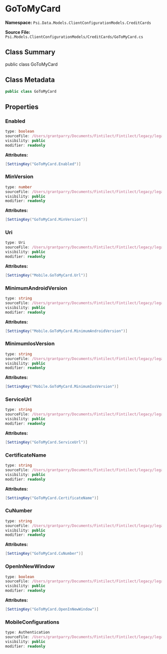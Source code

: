 # GoToMyCard

**Namespace:** `Psi.Data.Models.ClientConfigurationModels.CreditCards`

**Source File:** `Psi.Models.ClientConfigurationModels/CreditCards/GoToMyCard.cs`

## Class Summary

public class GoToMyCard

## Class Metadata

```typescript
public class GoToMyCard
```

## Properties

### Enabled

```typescript
type: boolean
sourceFile: /Users/grantparry/Documents/Fintilect/Fintilect/legacy/legacy-apis/Psi.Models.ClientConfigurationModels/CreditCards/GoToMyCard.cs
visibility: public
modifier: readonly
```

**Attributes:**
```csharp
[SettingKey("GoToMyCard.Enabled")]
```

### MinVersion

```typescript
type: number
sourceFile: /Users/grantparry/Documents/Fintilect/Fintilect/legacy/legacy-apis/Psi.Models.ClientConfigurationModels/CreditCards/GoToMyCard.cs
visibility: public
modifier: readonly
```

**Attributes:**
```csharp
[SettingKey("GoToMyCard.MinVersion")]
```

### Uri

```typescript
type: Uri
sourceFile: /Users/grantparry/Documents/Fintilect/Fintilect/legacy/legacy-apis/Psi.Models.ClientConfigurationModels/CreditCards/GoToMyCard.cs
visibility: public
modifier: readonly
```

**Attributes:**
```csharp
[SettingKey("Mobile.GoToMyCard.Url")]
```

### MinimumAndroidVersion

```typescript
type: string
sourceFile: /Users/grantparry/Documents/Fintilect/Fintilect/legacy/legacy-apis/Psi.Models.ClientConfigurationModels/CreditCards/GoToMyCard.cs
visibility: public
modifier: readonly
```

**Attributes:**
```csharp
[SettingKey("Mobile.GoToMyCard.MinimumAndroidVersion")]
```

### MinimumIosVersion

```typescript
type: string
sourceFile: /Users/grantparry/Documents/Fintilect/Fintilect/legacy/legacy-apis/Psi.Models.ClientConfigurationModels/CreditCards/GoToMyCard.cs
visibility: public
modifier: readonly
```

**Attributes:**
```csharp
[SettingKey("Mobile.GoToMyCard.MinimumIosVersion")]
```

### ServiceUrl

```typescript
type: string
sourceFile: /Users/grantparry/Documents/Fintilect/Fintilect/legacy/legacy-apis/Psi.Models.ClientConfigurationModels/CreditCards/GoToMyCard.cs
visibility: public
modifier: readonly
```

**Attributes:**
```csharp
[SettingKey("GoToMyCard.ServiceUrl")]
```

### CertificateName

```typescript
type: string
sourceFile: /Users/grantparry/Documents/Fintilect/Fintilect/legacy/legacy-apis/Psi.Models.ClientConfigurationModels/CreditCards/GoToMyCard.cs
visibility: public
modifier: readonly
```

**Attributes:**
```csharp
[SettingKey("GoToMyCard.CertificateName")]
```

### CuNumber

```typescript
type: string
sourceFile: /Users/grantparry/Documents/Fintilect/Fintilect/legacy/legacy-apis/Psi.Models.ClientConfigurationModels/CreditCards/GoToMyCard.cs
visibility: public
modifier: readonly
```

**Attributes:**
```csharp
[SettingKey("GoToMyCard.CuNumber")]
```

### OpenInNewWindow

```typescript
type: boolean
sourceFile: /Users/grantparry/Documents/Fintilect/Fintilect/legacy/legacy-apis/Psi.Models.ClientConfigurationModels/CreditCards/GoToMyCard.cs
visibility: public
modifier: readonly
```

**Attributes:**
```csharp
[SettingKey("GoToMyCard.OpenInNewWindow")]
```

### MobileConfigurations

```typescript
type: Authentication
sourceFile: /Users/grantparry/Documents/Fintilect/Fintilect/legacy/legacy-apis/Psi.Models.ClientConfigurationModels/CreditCards/GoToMyCard.cs
visibility: public
modifier: readonly
```
